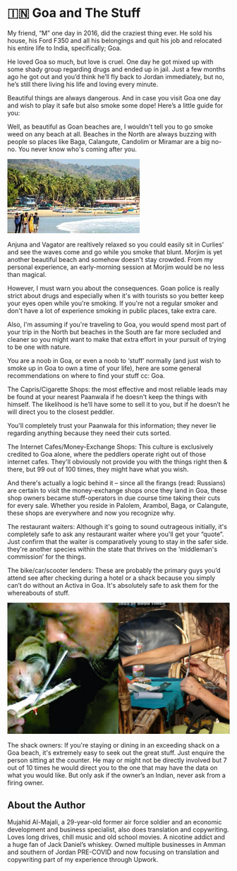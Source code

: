 # 🇮🇳 Goa and The Stuff

My friend, “M” one day in 2016, did the craziest thing ever. He sold his house, his Ford F350 and all his belongings and quit his job and relocated his entire life to India, specifically; Goa.

He loved Goa so much, but love is cruel. One day he got mixed up with some shady group regarding drugs and ended up in jail. Just a few months ago he got out and you’d think he’ll fly back to Jordan immediately, but no, he’s still there living his life and loving every minute.

Beautiful things are always dangerous. And in case you visit Goa one day and wish to play it safe but also smoke some dope! Here’s a little guide for you:

Well, as beautiful as Goan beaches are, I wouldn't tell you to go smoke weed on any beach at all. Beaches in the North are always buzzing with people so places like Baga, Calangute, Candolim or Miramar are a big no-no. You never know who's coming after you.

![beach](_static/images/goa/image1.jpg)

Anjuna and Vagator are realtively relaxed so you could easily sit in Curlies' and see the waves come and go while you smoke that blunt. Morjim is yet another beautiful beach and somehow doesn't stay crowded. From my personal experience, an early-morning session at Morjim would be no less than magical.

However, I must warn you about the consequences. Goan police is really strict about drugs and especially when it's with tourists so you better keep your eyes open while you're smoking. If you're not a regular smoker and don't have a lot of experience smoking in public places, take extra care.

Also, I'm assuming if you're traveling to Goa, you would spend most part of your trip in the North but beaches in the South are far more secluded and cleaner so you might want to make that extra effort in your pursuit of trying to be one with nature.

You are a noob in Goa, or even a noob to ‘stuff’ normally (and just wish to smoke up in Goa to own a time of your life), here are some general recommendations on where to find your stuff cc: Goa.

The Capris/Cigarette Shops: the most effective and most reliable leads may be found at your nearest Paanwala if he doesn't keep the things with himself. The likelihood is he’ll have some to sell it to you, but if he doesn’t he will direct you to the closest peddler.

You'll completely trust your Paanwala for this information; they never lie regarding anything because they need their cuts sorted.

The Internet Cafes/Money-Exchange Shops: This culture is exclusively credited to Goa alone, where the peddlers operate right out of those internet cafes. They'll obviously not provide you with the things right then & there, but 99 out of 100 times, they might have what you wish.

And there's actually a logic behind it – since all the firangs (read: Russians) are certain to visit the money-exchange shops once they land in Goa, these shop owners became stuff-operators in due course time taking their cuts for every sale. Whether you reside in Palolem, Arambol, Baga, or Calangute, these shops are everywhere and now you recognize why.

The restaurant waiters: Although it's going to sound outrageous initially, it's completely safe to ask any restaurant waiter where you'll get your “quote”. Just confirm that the waiter is comparatively young to stay in the safer side. they're another species within the state that thrives on the ‘middleman's commission’ for the things.

The bike/car/scooter lenders: These are probably the primary guys you’d attend see after checking during a hotel or a shack because you simply can’t do without an Activa in Goa. It's absolutely safe to ask them for the whereabouts of stuff.

![stuff](_static/images/goa/image2.jpg)

The shack owners: If you're staying or dining in an exceeding shack on a Goa beach, it's extremely easy to seek out the great stuff. Just enquire the person sitting at the counter. He may or might not be directly involved but 7 out of 10 times he would direct you to the one that may have the data on what you would like. But only ask if the owner’s an Indian, never ask from a firing owner.

## About the Author

Mujahid Al-Majali, a 29-year-old former air force soldier and an economic development and business specialist, also does translation and copywriting. Loves long drives, chill music and old school movies. A nicotine addict and a huge fan of Jack Daniel’s whiskey. Owned multiple businesses in Amman and southern of Jordan PRE-COVID and now focusing on translation and copywriting part of my experience through Upwork.
